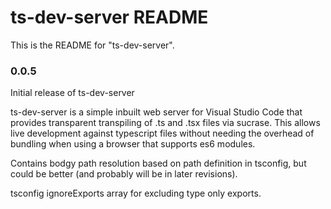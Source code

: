 # ts-dev-server README

This is the README for "ts-dev-server".

### 0.0.5

Initial release of ts-dev-server

ts-dev-server is a simple inbuilt web server for Visual Studio Code that provides transparent transpiling of .ts and .tsx files via sucrase. This allows live development
against typescript files without needing the overhead of bundling when using a browser that supports es6 modules.

Contains bodgy path resolution based on path definition in tsconfig, but could be better (and probably will be in later revisions).

tsconfig ignoreExports array for excluding type only exports.